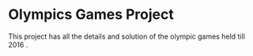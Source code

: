 # Olympics Games Project
 This project has all the details and solution of the olympic games held till 2016 .
